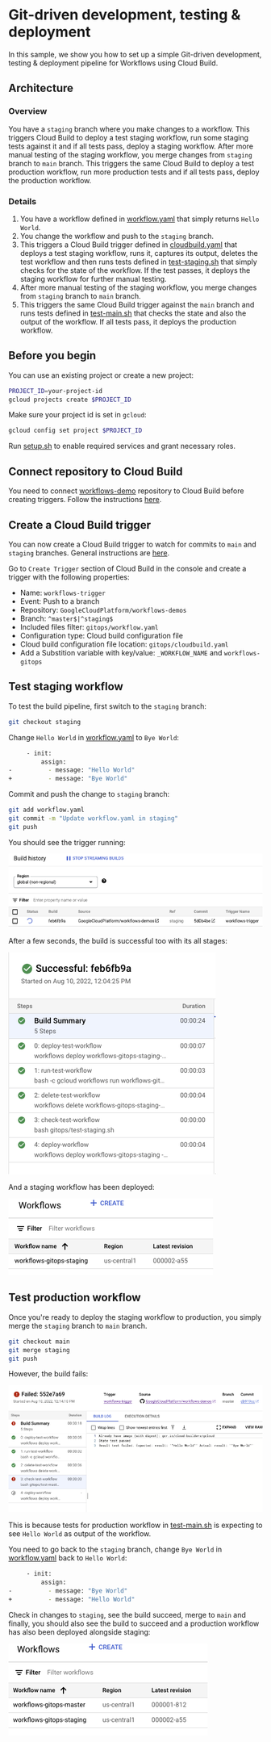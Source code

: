 # Git-driven development, testing & deployment

In this sample, we show you how to set up a simple Git-driven development,
testing & deployment pipeline for Workflows using Cloud Build.

## Architecture

### Overview

You have a `staging` branch where you make changes to a workflow. This triggers
Cloud Build to deploy a test staging workflow, run some staging tests against it and
if all tests pass, deploy a staging workflow. After more manual testing of the
staging workflow, you merge changes from `staging` branch to `main` branch. This
triggers the same Cloud Build to deploy a test production workflow, run more
production tests and if all tests pass, deploy the production workflow.

### Details

1. You have a workflow defined in [workflow.yaml](workflow.yaml) that simply
   returns `Hello World`.
1. You change the workflow and push to the `staging` branch.
1. This triggers a Cloud Build trigger defined in
   [cloudbuild.yaml](cloudbuild.yaml) that deploys a test staging workflow, runs it,
   captures its output, deletes the test workflow and then runs tests defined in
   [test-staging.sh](test-staging.sh) that simply checks for the state of the
   workflow. If the test passes, it deploys the staging workflow for further
   manual testing.
1. After more manual testing of the staging workflow, you merge changes from
   `staging` branch to `main` branch.
1. This triggers the same Cloud Build trigger against the `main` branch and runs
   tests defined in [test-main.sh](test-master.sh) that checks the state and
   also the output of the workflow. If all tests pass, it deploys the production
   workflow.

## Before you begin

You can use an existing project or create a new project:

```sh
PROJECT_ID=your-project-id
gcloud projects create $PROJECT_ID
```

Make sure your project id is set in `gcloud`:

```sh
gcloud config set project $PROJECT_ID
```

Run [setup.sh](setup.sh) to enable required services and grant necessary roles.

## Connect repository to Cloud Build

You need to connect
[workflows-demo](https://github.com/GoogleCloudPlatform/workflows-demos)
repository to Cloud Build before creating triggers. Follow the instructions
[here](https://cloud.google.com/build/docs/automating-builds/github/connect-repo-github#connecting_a_github_repository).

## Create a Cloud Build trigger

You can now create a Cloud Build trigger to watch for commits to `main` and
`staging` branches. General instructions are
[here](https://cloud.google.com/build/docs/automating-builds/create-manage-triggers).

Go to `Create Trigger` section of Cloud Build in the console and create a
trigger with the following properties:

* Name: `workflows-trigger`
* Event: Push to a branch
* Repository: `GoogleCloudPlatform/workflows-demos`
* Branch: `^master$|^staging$`
* Included files filter: `gitops/workflow.yaml`
* Configuration type: Cloud build configuration file
* Cloud build configuration file location: `gitops/cloudbuild.yaml`
* Add a Substition variable with key/value: `_WORKFLOW_NAME` and `workflows-gitops`

## Test staging workflow

To test the build pipeline, first switch to the `staging` branch:

```sh
git checkout staging
```

Change `Hello World` in [workflow.yaml](workflow.yaml) to `Bye World`:

```sh
     - init:
         assign:
-          - message: "Hello World"
+          - message: "Bye World"
```

Commit and push the change to `staging` branch:

```sh
git add workflow.yaml
git commit -m "Update workflow.yaml in staging"
git push
```

You should see the trigger running:

![Trigger running](image1.png)

After a few seconds, the build is successful too with its all stages:

![Staging build details](image2.png)

And a staging workflow has been deployed:

![Workflows staging](image3.png)

## Test production workflow

Once you're ready to deploy the staging workflow to production, you simply merge
the `staging` branch to `main` branch.

```sh
git checkout main
git merge staging
git push
```

However, the build fails:

![Production build details](image4.png)

This is because tests for production workflow in
[test-main.sh](test-master.sh) is expecting to see `Hello World` as output of
the workflow.

You need to go back to the `staging` branch, change `Bye World` in
[workflow.yaml](workflow.yaml) back to `Hello World`:

```sh
     - init:
         assign:
-          - message: "Bye World"
+          - message: "Hello World"
```

Check in changes to `staging`, see the build succeed, merge to `main` and
finally, you should also see the build to succeed and a production workflow has
also been deployed alongside staging:

![Workflows production](image5.png)
